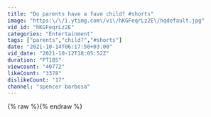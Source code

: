 ```yaml
---
title: "Do parents have a fave child? #shorts"
image: "https:\/\/i.ytimg.com\/vi\/hKGFeqrLz2E\/hqdefault.jpg"
vid_id: "hKGFeqrLz2E"
categories: "Entertainment"
tags: ["parents","child?","#shorts"]
date: "2021-10-14T06:17:50+03:00"
vid_date: "2021-10-12T18:05:52Z"
duration: "PT18S"
viewcount: "40772"
likeCount: "3378"
dislikeCount: "17"
channel: "spencer barbosa"
---
```

{% raw %}{% endraw %}
